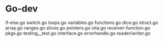 # Go-dev
if-else.go
switch.go
loops.go 
variables.go
functions.go
dice.go
struct.go
array.go
ranges.go
slices.go
pointers.go
iota.go
receiver-function.go
pkgs.go
testing__test.go
interface.go
errorhandle.go
reader/writer.go

